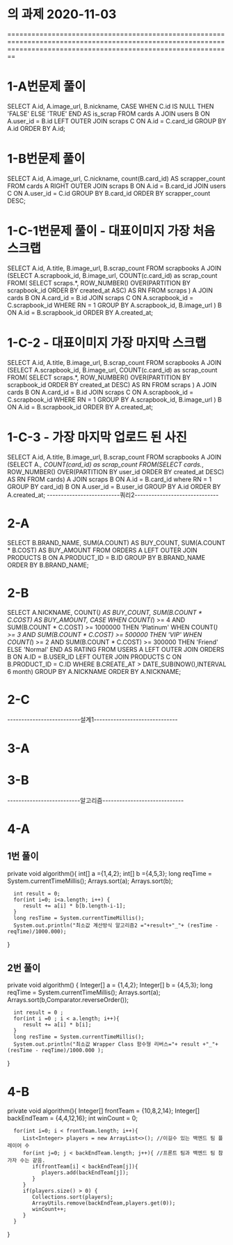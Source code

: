 # 의 과제 2020-11-03
====================================================================================================================================================================
# 1-A번문제 풀이

SELECT
    A.id,
    A.image_url,
    B.nickname,
    CASE WHEN C.id IS NULL THEN 'FALSE' ELSE 'TRUE' END AS is_scrap
FROM cards A
         JOIN users B
              ON A.user_id = B.id
         LEFT OUTER JOIN scraps C
              ON A.id = C.card_id
GROUP BY A.id
ORDER BY A.id;
# 1-B번문제 풀이
SELECT
    A.id,
    A.image_url,
    C.nickname,
    count(B.card_id) AS scrapper_count
FROM cards A
         RIGHT OUTER JOIN scraps B
                          ON A.id = B.card_id
         JOIN users C
              ON A.user_id = C.id
GROUP BY B.card_id
ORDER BY scrapper_count DESC;
# 1-C-1번문제 풀이 - 대표이미지 가장 처음 스크랩
SELECT A.id,
       A.title,
       B.image_url,
       B.scrap_count
FROM scrapbooks A
         JOIN (SELECT A.scrapbook_id,
                      B.image_url,
                      COUNT(c.card_id) as scrap_count
               FROM(
                       SELECT scraps.*, ROW_NUMBER() OVER(PARTITION BY scrapbook_id ORDER BY created_at ASC) AS RN
                       FROM scraps
                   ) A
                       JOIN cards B ON A.card_id = B.id
                       JOIN scraps C ON A.scrapbook_id = C.scrapbook_id
               WHERE RN = 1
             GROUP BY A.scrapbook_id, B.image_url
             ) B
              ON A.id = B.scrapbook_id
ORDER BY A.created_at;
# 1-C-2  - 대표이미지 가장 마지막 스크랩
SELECT A.id,
       A.title,
       B.image_url,
       B.scrap_count
FROM scrapbooks A
         JOIN (SELECT A.scrapbook_id,
                      B.image_url,
                      COUNT(c.card_id) as scrap_count
               FROM(
                       SELECT scraps.*, ROW_NUMBER() OVER(PARTITION BY scrapbook_id ORDER BY created_at DESC) AS RN
                       FROM scraps
                   ) A
                       JOIN cards B ON A.card_id = B.id
                       JOIN scraps C ON A.scrapbook_id = C.scrapbook_id
               WHERE RN = 1
             GROUP BY A.scrapbook_id, B.image_url
             ) B
              ON A.id = B.scrapbook_id
ORDER BY A.created_at;
# 1-C-3 - 가장 마지막 업로드 된 사진
SELECT A.id,
       A.title,
       B.image_url,
       B.scrap_count
FROM scrapbooks A
JOIN (SELECT A.*,
             COUNT(card_id) as scrap_count
      FROM(SELECT cards.*,
                  ROW_NUMBER() OVER(PARTITION BY user_id ORDER BY created_at DESC) AS RN
           FROM cards) A
                JOIN scraps B ON A.id = B.card_id
      where RN = 1
      GROUP BY card_id) B
ON A.user_id = B.user_id
GROUP BY A.id
ORDER BY A.created_at;
--------------------------쿼리2------------------------------
# 2-A
SELECT B.BRAND_NAME,
       SUM(A.COUNT) AS BUY_COUNT,
       SUM(A.COUNT * B.COST) AS BUY_AMOUNT
FROM ORDERS A
         LEFT OUTER JOIN PRODUCTS B ON A.PRODUCT_ID = B.ID
GROUP BY B.BRAND_NAME
ORDER BY B.BRAND_NAME;
# 2-B
SELECT A.NICKNAME,
       COUNT(*) AS BUY_COUNT,
       SUM(B.COUNT * C.COST) AS BUY_AMOUNT,
       CASE WHEN COUNT(*) >= 4 AND SUM(B.COUNT * C.COST) >= 1000000 THEN 'Platinum'
            WHEN COUNT(*) >= 3 AND SUM(B.COUNT * C.COST) >= 500000 THEN 'VIP'
            WHEN COUNT(*) >= 2 AND SUM(B.COUNT * C.COST) >= 300000 THEN 'Friend'
            ELSE 'Normal'
           END AS RATING
FROM USERS A
         LEFT OUTER JOIN ORDERS B ON A.ID = B.USER_ID
         LEFT OUTER JOIN PRODUCTS C ON B.PRODUCT_ID = C.ID
WHERE B.CREATE_AT > DATE_SUB(NOW(),INTERVAL 6 month)
GROUP BY A.NICKNAME
ORDER BY A.NICKNAME;
# 2-C

--------------------------설계1------------------------------

# 3-A
# 3-B

--------------------------알고리즘-----------------------------


# 4-A
## 1번 풀이
   private void algorithm(){
      int[] a ={1,4,2};
      int[] b ={4,5,3};
      long reqTime = System.currentTimeMillis();
      Arrays.sort(a);
      Arrays.sort(b);

      int result = 0;
      for(int i=0; i<a.length; i++) {
         result += a[i] * b[b.length-i-1];
      }
      long resTime = System.currentTimeMillis();
      System.out.println("최소값 계산방식 알고리즘2 ="+result+"_"+ (resTime - reqTime)/1000.000);
   }
## 2번 풀이
   private void algorithm() {
      Integer[] a = {1,4,2};
      Integer[] b = {4,5,3};
      long reqTime = System.currentTimeMillis();
      Arrays.sort(a);
      Arrays.sort(b,Comparator.reverseOrder());

      int result = 0 ;
      for(int i =0 ; i < a.length; i++){
         result += a[i] * b[i];
      }
      long resTime = System.currentTimeMillis();
      System.out.println("최소값 Wrapper Class 함수형 리버스="+ result +"_"+ (resTime - reqTime)/1000.000 );
   }
# 4-B
   private void algorithm(){
      Integer[] frontTeam = {10,8,2,14};
      Integer[] backEndTeam = {4,4,12,16};
      int winCount = 0;

      for(int i=0; i < frontTeam.length; i++){
         List<Integer> players = new ArrayList<>(); //이길수 있는 백엔드 팀 플레이어 수
         for(int j=0; j < backEndTeam.length; j++){ //프론트 팀과 백엔드 팀 참가자 수는 같음.
            if(frontTeam[i] < backEndTeam[j]){
               players.add(backEndTeam[j]);
            }
         }
         if(players.size() > 0) {
            Collections.sort(players);
            ArrayUtils.remove(backEndTeam,players.get(0));
            winCount++;
         }
      }
   }
